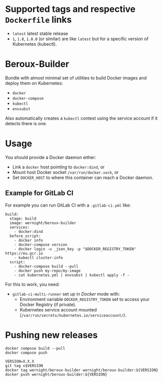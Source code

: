 # Supported tags and respective `Dockerfile` links

  * `latest` latest stable release
  * `1`, `1.8`, `1.8.0` (or similar) are like `latest` but for a specific version of Kubernetes (kubectl).

Beroux-Builder
==============

Bundle with almost minimal set of utilities to build Docker images and deploy them on Kubernetes:

  * `docker`
  * `docker-compose`
  * `kubectl`
  * `envsubst`

Also automatically creates a `kubectl` context using the service account
if it detects there is one.


# Usage

You should provide a Docker daemon either:
  - Link a `docker` host pointing to `docker:dind`, or
  - Mount host Docker socket `/var/run/docker.sock`, or
  - Set `DOCKER_HOST` to where this container can reach a Docker daemon.

## Example for GitLab CI

For example you can run GitLab CI with a `.gitlab-ci.yml` like:

    build:
      stage: build
      image: wernight/beroux-builder
      services:
        - docker:dind
      before_script:
        - docker info
        - docker-compose version
        - docker login -u _json_key -p "$DOCKER_REGISTRY_TOKEN" https://eu.gcr.io
        - kubectl cluster-info
      script:
        - docker-compose build --pull
        - docker push my-repo/my-image
        - cat kubernetes.yml | envsubst | kubectl apply -f -

For this to work, you need:

   - `gitlab-ci-multi-runner` set up in *Docker* mode with:
       - Environment variable `DOCKER_REGISTRY_TOKEN` set to access your Docker Registry (if private).
       - Kubernetes service account mounted (`/var/run/secrets/kubernetes.io/serviceaccount/`).

# Pushing new releases

    docker compose build --pull
    docker compose push

    VERSION=X.X.X
    git tag v$VERSION
    docker tag wernight/beroux-builder wernight/beroux-builder:${VERSION}
    docker push wernight/beroux-builder:${VERSION}
